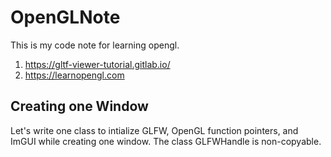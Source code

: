 # OpenGLNote
This is my code note for learning opengl.
 
1. https://gltf-viewer-tutorial.gitlab.io/
2. https://learnopengl.com

## Creating one Window

Let's write one class to intialize GLFW, OpenGL function pointers, and ImGUI while creating one window.
The class GLFWHandle is non-copyable. 
